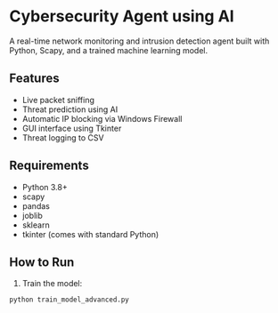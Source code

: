 # Cybersecurity Agent using AI

A real-time network monitoring and intrusion detection agent built with Python, Scapy, and a trained machine learning model.

## Features
- Live packet sniffing
- Threat prediction using AI
- Automatic IP blocking via Windows Firewall
- GUI interface using Tkinter
- Threat logging to CSV

## Requirements
- Python 3.8+
- scapy
- pandas
- joblib
- sklearn
- tkinter (comes with standard Python)

## How to Run
1. Train the model:
```bash
python train_model_advanced.py
